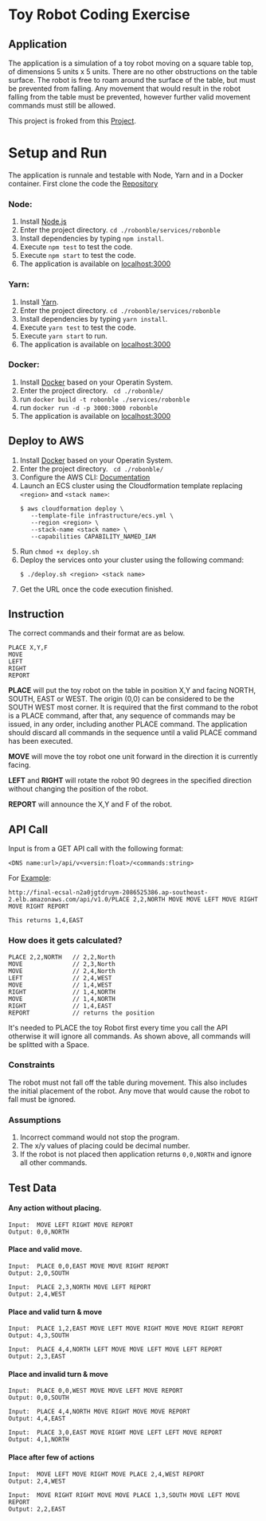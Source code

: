 # Toy Robot Coding Exercise
## Application
The application is a simulation of a toy robot moving on a square table top, of dimensions 5 units x 5 units. There are no other obstructions on the table surface. The robot is free to roam around the surface of the table, but must be prevented from falling. Any movement that would result in the robot falling from the table must be prevented, however further valid movement commands must still be allowed.

This project is froked from this [Project](https://github.com/cowardcalf/robot-move-on-table.git).

# Setup and Run
The application is runnale and testable with Node, Yarn and in a Docker container. First clone the code the [Repository](https://github.com/sinahub/robonble.git)

### Node:
1. Install [Node.js](https://nodejs.org/en/)
1. Enter the project directory. `cd ./robonble/services/robonble`
1. Install dependencies by typing `npm install`.
1. Execute `npm test` to test the code.
1. Execute `npm start` to test the code.
1. The application is available on [localhost:3000](http://localhost:3000)


### Yarn:
1. Install [Yarn](https://yarnpkg.com/en/docs/install).
1. Enter the project directory. `cd ./robonble/services/robonble`
1. Install dependencies by typing `yarn install`.
1. Execute `yarn test` to test the code.
1. Execute `yarn start` to run.
1. The application is available on [localhost:3000](http://localhost:3000)


### Docker:
1. Install [Docker](https://docs.docker.com/get-docker/) based on your Operatin System.
1. Enter the project directory. ` cd ./robonble/`
1. run `docker build -t robonble ./services/robonble`
1. run `docker run -d -p 3000:3000 robonble`
1. The application is available on [localhost:3000](http://localhost:3000)
	

## Deploy to AWS

1. Install [Docker](https://docs.docker.com/get-docker/) based on your Operatin System.
1. Enter the project directory. ` cd ./robonble/`
1. Configure the AWS CLI: [Documentation](https://docs.aws.amazon.com/cli/latest/userguide/cli-chap-configure.html#cli-quick-configuration)
1. Launch an ECS cluster using the Cloudformation template replacing `<region>` and `<stack name>`:
   ```
   $ aws cloudformation deploy \
      --template-file infrastructure/ecs.yml \
      --region <region> \
      --stack-name <stack name> \
      --capabilities CAPABILITY_NAMED_IAM
   ```
1. Run `chmod +x deploy.sh`
1. Deploy the services onto your cluster using the following command: 
   ```
   $ ./deploy.sh <region> <stack name>
   ```
1. Get the URL once the code execution finished. 



## Instruction
The correct commands and their format are as below.
```
PLACE X,Y,F 
MOVE  
LEFT  
RIGHT  
REPORT  
```

**PLACE** will put the toy robot on the table in position X,Y and facing NORTH, SOUTH, EAST or WEST. The origin (0,0) can be considered to be the SOUTH WEST most corner. It is required that the first command to the robot is a PLACE command, after that, any sequence of commands may be issued, in any order, including another PLACE command. The application should discard all commands in the sequence until a valid PLACE command has been executed.

**MOVE** will move the toy robot one unit forward in the direction it is currently facing.

**LEFT** and **RIGHT** will rotate the robot 90 degrees in the specified direction without changing the position of the robot.

**REPORT** will announce the X,Y and F of the robot.

## API Call
Input is from a GET API call with the following format:

```
<DNS name:url>/api/v<versin:float>/<commands:string>
```
For [Example](http://final-ecsal-n2a0jgtdruym-2086525386.ap-southeast-2.elb.amazonaws.com/api/v1.0/PLACE%202,2,NORTH%20MOVE%20MOVE%20LEFT%20MOVE%20RIGHT%20MOVE%20RIGHT%20REPORT):
```
http://final-ecsal-n2a0jgtdruym-2086525386.ap-southeast-2.elb.amazonaws.com/api/v1.0/PLACE 2,2,NORTH MOVE MOVE LEFT MOVE RIGHT MOVE RIGHT REPORT
```

```
This returns 1,4,EAST
```
### How does it gets calculated?
```
PLACE 2,2,NORTH   // 2,2,North
MOVE              // 2,3,North
MOVE              // 2,4,North
LEFT              // 2,4,WEST
MOVE              // 1,4,WEST
RIGHT             // 1,4,NORTH
MOVE              // 1,4,NORTH
RIGHT             // 1,4,EAST
REPORT            // returns the position
```

 

It's needed to PLACE the toy Robot first every time you call the API otherwise it will ignore all commands. As shown above, all commands will be splitted with a Space. 

### Constraints  
The robot must not fall off the table during movement. This also includes the initial placement of the robot. Any move that would cause the robot to fall must be ignored.

### Assumptions
1. Incorrect command would not stop the program.
1. The x/y values of placing could be decimal number.
1. If the robot is not placed then application returns `0,0,NORTH` and ignore all other commands.

## Test Data
#### Any action without placing.
```
Input:  MOVE LEFT RIGHT MOVE REPORT
Output: 0,0,NORTH
```
#### Place and valid move.
```
Input:  PLACE 0,0,EAST MOVE MOVE RIGHT REPORT
Output: 2,0,SOUTH

Input:  PLACE 2,3,NORTH MOVE LEFT REPORT
Output: 2,4,WEST
```
#### Place and valid turn & move
```
Input:  PLACE 1,2,EAST MOVE LEFT MOVE RIGHT MOVE MOVE RIGHT REPORT
Output: 4,3,SOUTH

Input:  PLACE 4,4,NORTH LEFT MOVE MOVE LEFT MOVE LEFT REPORT
Output: 2,3,EAST
```
#### Place and invalid turn & move
```
Input:  PLACE 0,0,WEST MOVE MOVE LEFT MOVE REPORT
Output: 0,0,SOUTH

Input:  PLACE 4,4,NORTH MOVE RIGHT MOVE MOVE REPORT
Output: 4,4,EAST

Input:  PLACE 3,0,EAST MOVE RIGHT MOVE LEFT LEFT MOVE REPORT
Output: 4,1,NORTH
```
#### Place after few of actions
```
Input:  MOVE LEFT MOVE RIGHT MOVE PLACE 2,4,WEST REPORT
Output: 2,4,WEST

Input:  MOVE RIGHT RIGHT MOVE MOVE PLACE 1,3,SOUTH MOVE LEFT MOVE REPORT
Output: 2,2,EAST
```
